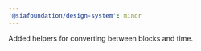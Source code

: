 ```yaml
---
'@siafoundation/design-system': minor
---
```


Added helpers for converting between blocks and time.
